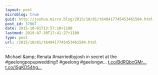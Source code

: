 ```yaml
---
layout: post
microblog: true
guid: http://joshua.micro.blog/2015/10/01/t649417745453461504.html
post_id: 37067
date: 2015-10-01T13:57:10+1100
lastmod: 2019-07-30T17:41:27+1100
type: post
url: /2015/10/01/t649417745453461504.html
---
```

Michael &amp;amp; Renata #marriedbyjosh in secret at the #geelongpopupwedding!! #geelong #geelongw… [t.co/BdRQbcGMr...](http://t.co/BdRQbcGMr4) [t.co/lSgKD54hg...](http://t.co/lSgKD54hg9)
